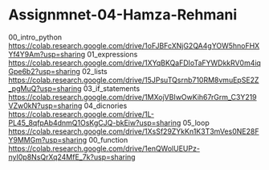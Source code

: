 # Assignmnet-04-Hamza-Rehmani
00_intro_python
https://colab.research.google.com/drive/1oFJBFcXNjG2QA4gYOW5hnoFHXYf4Y9Am?usp=sharing
01_expressions
https://colab.research.google.com/drive/1XYqBKQaFDIoTaFYWDkkRV0m4iqGpe6b2?usp=sharing
02_lists
https://colab.research.google.com/drive/15JPsuTQsrnb710RM8vmuEpSE2Z_pgMuQ?usp=sharing
03_if_statements
https://colab.research.google.com/drive/1MXojVBIwOwKih67rGrm_C3Y219VZw0kN?usp=sharing
04_dicnories
https://colab.research.google.com/drive/1L-PL45_8qfpAb4dnmQ1OsKgCJQ-bkEiw?usp=sharing
05_loop
https://colab.research.google.com/drive/1XsSf29ZYkKn1K3T3mVes0NE28FY9MMGm?usp=sharing
00_function
https://colab.research.google.com/drive/1enQWolUEUPz-nyI0p8NsQrXq24MfE_7k?usp=sharing




